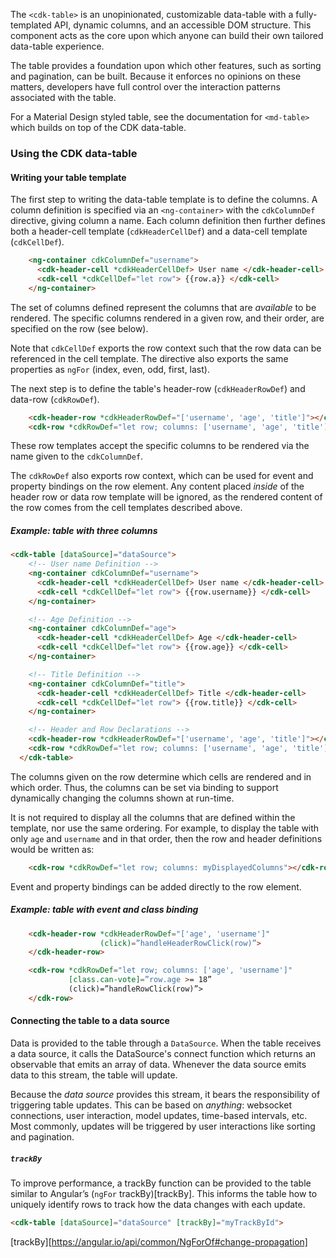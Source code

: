 The `<cdk-table>` is an unopinionated, customizable data-table with a fully-templated API, dynamic
columns, and an accessible DOM structure. This component acts as the core upon which anyone can
build their own tailored data-table experience.

The table provides a foundation upon which other features, such as sorting and pagination, can be
built. Because it enforces no opinions on these matters, developers have full control over the
interaction patterns associated with the table.

For a Material Design styled table, see the documentation for `<md-table>` which builds on top of
the CDK data-table.

<!-- example(cdk-table-basic) -->

### Using the CDK data-table

#### Writing your table template

The first step to writing the data-table template is to define the columns.
A column definition is specified via an `<ng-container>` with the `cdkColumnDef` directive, giving
column a name. Each column definition then further defines both a header-cell template
(`cdkHeaderCellDef`) and a data-cell template (`cdkCellDef`).


```html
    <ng-container cdkColumnDef="username">
      <cdk-header-cell *cdkHeaderCellDef> User name </cdk-header-cell>
      <cdk-cell *cdkCellDef="let row"> {{row.a}} </cdk-cell>
    </ng-container>
```

The set of columns defined represent the columns that are _available_ to be rendered. The specific
columns rendered in a given row, and their order, are specified on the row (see below). 

Note that `cdkCellDef` exports the row context such that the row data can be referenced in the cell
template. The directive also exports the same properties as `ngFor` (index, even, odd, first,
last).

The next step is to define the table's header-row (`cdkHeaderRowDef`) and data-row (`cdkRowDef`). 

```html
    <cdk-header-row *cdkHeaderRowDef="['username', 'age', 'title']"></cdk-header-row>
    <cdk-row *cdkRowDef="let row; columns: ['username', 'age', 'title']"></cdk-row>
```

These row templates accept the specific columns to be rendered via the name given to the
`cdkColumnDef`.


The `cdkRowDef` also exports row context, which can be used for event and property
bindings on the row element. Any content placed _inside_ of the header row or data row template
will be ignored, as the rendered content of the row comes from the cell templates described
above.


##### Example: table with three columns
```html
<cdk-table [dataSource]="dataSource">
    <!-- User name Definition -->
    <ng-container cdkColumnDef="username">
      <cdk-header-cell *cdkHeaderCellDef> User name </cdk-header-cell>
      <cdk-cell *cdkCellDef="let row"> {{row.username}} </cdk-cell>
    </ng-container>

    <!-- Age Definition -->
    <ng-container cdkColumnDef="age">
      <cdk-header-cell *cdkHeaderCellDef> Age </cdk-header-cell>
      <cdk-cell *cdkCellDef="let row"> {{row.age}} </cdk-cell>
    </ng-container>

    <!-- Title Definition -->
    <ng-container cdkColumnDef="title">
      <cdk-header-cell *cdkHeaderCellDef> Title </cdk-header-cell>
      <cdk-cell *cdkCellDef="let row"> {{row.title}} </cdk-cell>
    </ng-container>

    <!-- Header and Row Declarations -->
    <cdk-header-row *cdkHeaderRowDef="['username', 'age', 'title']"></cdk-header-row>
    <cdk-row *cdkRowDef="let row; columns: ['username', 'age', 'title']"></cdk-row>
  </cdk-table>
```

The columns given on the row determine which cells are rendered and in which order. Thus, the
columns can be set via binding to support dynamically changing the columns shown at run-time.


It is not required to display all the columns that are defined within the template,
nor use the same ordering. For example, to display the table with only `age`
and `username` and in that order, then the row and header definitions would be written as:

```html
    <cdk-row *cdkRowDef="let row; columns: myDisplayedColumns"></cdk-row>
```

Event and property bindings can be added directly to the row element. 

##### Example: table with event and class binding
```html
    <cdk-header-row *cdkHeaderRowDef="['age', 'username']"
                    (click)=”handleHeaderRowClick(row)”>
    </cdk-header-row>

    <cdk-row *cdkRowDef="let row; columns: ['age', 'username']"
             [class.can-vote]=”row.age >= 18”
             (click)=”handleRowClick(row)”>
    </cdk-row>
```

#### Connecting the table to a data source
Data is provided to the table through a `DataSource`. When the table receives a data source,
it calls the DataSource's connect function which returns an observable that emits an array of data. 
Whenever the data source emits data to this stream, the table will update.

Because the _data source_ provides this stream, it bears the responsibility of triggering table
updates. This can be based on _anything_: websocket connections, user interaction, model updates,
time-based intervals, etc. Most commonly, updates will be triggered by user interactions like
sorting and pagination.

##### `trackBy`
To improve performance, a trackBy function can be provided to the table similar to Angular’s
(`ngFor` trackBy)[trackBy]. This informs the table how to uniquely identify rows to track how the
data changes with each update.

```html
<cdk-table [dataSource]="dataSource" [trackBy]="myTrackById">
```


[trackBy][https://angular.io/api/common/NgForOf#change-propagation]
